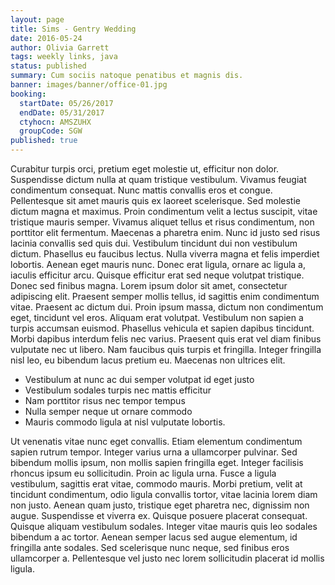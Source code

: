 ```yaml
---
layout: page
title: Sims - Gentry Wedding
date: 2016-05-24
author: Olivia Garrett
tags: weekly links, java
status: published
summary: Cum sociis natoque penatibus et magnis dis.
banner: images/banner/office-01.jpg
booking:
  startDate: 05/26/2017
  endDate: 05/31/2017
  ctyhocn: AMSZUHX
  groupCode: SGW
published: true
---
```

Curabitur turpis orci, pretium eget molestie ut, efficitur non dolor. Suspendisse dictum nulla at quam tristique vestibulum. Vivamus feugiat condimentum consequat. Nunc mattis convallis eros et congue. Pellentesque sit amet mauris quis ex laoreet scelerisque. Sed molestie dictum magna et maximus. Proin condimentum velit a lectus suscipit, vitae tristique mauris semper. Vivamus aliquet tellus et risus condimentum, non porttitor elit fermentum. Maecenas a pharetra enim. Nunc id justo sed risus lacinia convallis sed quis dui. Vestibulum tincidunt dui non vestibulum dictum. Phasellus eu faucibus lectus. Nulla viverra magna et felis imperdiet lobortis. Aenean eget mauris nunc.
Donec erat ligula, ornare ac ligula a, iaculis efficitur arcu. Quisque efficitur erat sed neque volutpat tristique. Donec sed finibus magna. Lorem ipsum dolor sit amet, consectetur adipiscing elit. Praesent semper mollis tellus, id sagittis enim condimentum vitae. Praesent ac dictum dui. Proin ipsum massa, dictum non condimentum eget, tincidunt vel eros. Aliquam erat volutpat. Vestibulum non sapien a turpis accumsan euismod. Phasellus vehicula et sapien dapibus tincidunt. Morbi dapibus interdum felis nec varius. Praesent quis erat vel diam finibus vulputate nec ut libero. Nam faucibus quis turpis et fringilla. Integer fringilla nisl leo, eu bibendum lacus pretium eu. Maecenas non ultrices elit.

* Vestibulum at nunc ac dui semper volutpat id eget justo
* Vestibulum sodales turpis nec mattis efficitur
* Nam porttitor risus nec tempor tempus
* Nulla semper neque ut ornare commodo
* Mauris commodo ligula at nisl vulputate lobortis.

Ut venenatis vitae nunc eget convallis. Etiam elementum condimentum sapien rutrum tempor. Integer varius urna a ullamcorper pulvinar. Sed bibendum mollis ipsum, non mollis sapien fringilla eget. Integer facilisis rhoncus ipsum eu sollicitudin. Proin ac ligula urna. Fusce a ligula vestibulum, sagittis erat vitae, commodo mauris.
Morbi pretium, velit at tincidunt condimentum, odio ligula convallis tortor, vitae lacinia lorem diam non justo. Aenean quam justo, tristique eget pharetra nec, dignissim non augue. Suspendisse et viverra ex. Quisque posuere placerat consequat. Quisque aliquam vestibulum sodales. Integer vitae mauris quis leo sodales bibendum a ac tortor. Aenean semper lacus sed augue elementum, id fringilla ante sodales. Sed scelerisque nunc neque, sed finibus eros ullamcorper a. Pellentesque vel justo nec lorem sollicitudin placerat id mollis ligula.
